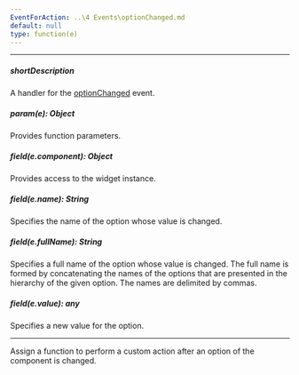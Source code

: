 ```yaml
---
EventForAction: ..\4 Events\optionChanged.md
default: null
type: function(e)
---
```

---
##### shortDescription
A handler for the [optionChanged](/api-reference/10%20UI%20Widgets/Component/4%20Events/optionChanged.md '{basewidgetpath}/Events/#optionChanged') event.

##### param(e): Object
Provides function parameters.

##### field(e.component): Object
Provides access to the widget instance.

##### field(e.name): String
Specifies the name of the option whose value is changed.

##### field(e.fullName): String
Specifies a full name of the option whose value is changed. The full name is formed by concatenating the names of the options that are presented in the hierarchy of the given option. The names are delimited by commas.

##### field(e.value): any
Specifies a new value for the option.

---
Assign a function to perform a custom action after an option of the component is changed.
